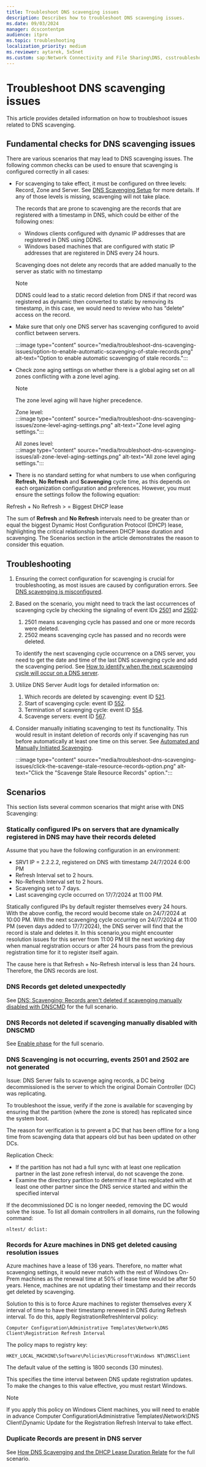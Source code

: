 ```yaml
---
title: Troubleshoot DNS scavenging issues
description: Describes how to troubleshoot DNS scavenging issues.
ms.date: 09/03/2024
manager: dcscontentpm
audience: itpro
ms.topic: troubleshooting
localization_priority: medium
ms.reviewer: aytarek, 5x5net
ms.custom: sap:Network Connectivity and File Sharing\DNS, csstroubleshoot
---
```

# Troubleshoot DNS scavenging issues

This article provides detailed information on how to troubleshoot issues related to DNS scavenging.

## Fundamental checks for DNS scavenging issues

There are various scenarios that may lead to DNS scavenging issues. The following common checks can be used to ensure that scavenging is configured correctly in all cases:

- For scavenging to take effect, it must be configured on three levels: Record, Zone and Server. See [DNS Scavenging Setup](dns-scavenging-setup.md) for more details. If any of those levels is missing, scavenging will not take place.

  The records that are prone to scavenging are the records that are registered with a timestamp in DNS, which could be either of the following ones:

  - Windows clients configured with dynamic IP addresses that are registered in DNS using DDNS.
  - Windows based machines that are configured with static IP addresses that are registered in DNS every 24 hours.
  
  Scavenging does not delete any records that are added manually to the server as static with no timestamp 
  
  > [!NOTE]
  > DDNS could lead to a static record deletion from DNS if that record was registered as dynamic then converted to static by removing its timestamp, in this case, we would need to review who has “delete” access on the record.

- Make sure that only one DNS server has scavenging configured to avoid conflict between servers.

  :::image type="content" source="media/troubleshoot-dns-scavenging-issues/option-to-enable-automatic-scavenging-of-stale-records.png" alt-text="Option to enable automatic scavenging of stale records.":::

- Check zone aging settings on whether there is a global aging set on all zones conflicting with a zone level aging.

  > [!NOTE]
  > The zone level aging will have higher precedence.

  Zone level:  
  :::image type="content" source="media/troubleshoot-dns-scavenging-issues/zone-level-aging-settings.png" alt-text="Zone level aging settings.":::

  All zones level:  
  :::image type="content" source="media/troubleshoot-dns-scavenging-issues/all-zone-level-aging-settings.png" alt-text="All zone level aging settings.":::

- There is no standard setting for what numbers to use when configuring **Refresh**, **No Refresh** and **Scavenging** cycle time, as this depends on each organization configuration and preferences. However, you must ensure the settings follow the following equation:

Refresh + No Refresh > = Biggest DHCP lease

The sum of **Refresh** and **No Refresh** intervals need to be greater than or equal the biggest Dynamic Host Configuration Protocol (DHCP) lease, highlighting the critical relationship between DHCP lease duration and scavenging. The Scenarios section in the article demonstrates the reason to consider this equation.

## Troubleshooting

1. Ensuring the correct configuration for scavenging is crucial for troubleshooting, as most issues are caused by configuration errors. See [DNS scavenging is misconfigured](troubleshoot-dns-guidance.md#dns-scavenging-is-misconfigured).

2. Based on the scenario, you might need to track the last occurrences of scavenging cycle by checking the signaling of event IDs [2501](/previous-versions/windows/it-pro/windows-server-2008-R2-and-2008/ee783621(v=ws.10)) and [2502](/previous-versions/windows/it-pro/windows-server-2008-R2-and-2008/ee783623(v=ws.10)):

   1. 2501 means scavenging cycle has passed and one or more records were deleted.
   2. 2502 means scavenging cycle has passed and no records were deleted.

   To identify the next scavenging cycle occurrence on a DNS server, you need to get the date and time of the last DNS scavenging cycle and add the scavenging period. See [How to identify when the next scavenging cycle will occur on a DNS server](/archive/technet-wiki/21724.how-dns-aging-and-scavenging-works#how-to-identify-when-the-next-scavenging-cycle-will-occur-on-a-dns-server).

3. Utilize DNS Server Audit logs for detailed information on:
   1. Which records are deleted by scavenging: event ID [521](/previous-versions/windows/it-pro/windows-server-2012-R2-and-2012/dn800669%28v=ws.11%29).
   2. Start of scavenging cycle: event ID [552](/previous-versions/windows/it-pro/windows-server-2012-R2-and-2012/dn800669%28v=ws.11%29).
   3. Termination of scavenging cycle: event ID [554](/previous-versions/windows/it-pro/windows-server-2012-R2-and-2012/dn800669%28v=ws.11%29).
   4. Scavenge servers: event ID [567](/previous-versions/windows/it-pro/windows-server-2012-R2-and-2012/dn800669%28v=ws.11%29).

4. Consider manually initiating scavenging to test its functionality. This would result in instant deletion of records only if scavenging has run before automatically at least one time on this server. See [Automated and Manually Initiated Scavenging](/previous-versions/windows/it-pro/windows-server-2003/cc757041%28v=ws.10%29#automated-and-manually-initiated-scavenging).

   :::image type="content" source="media/troubleshoot-dns-scavenging-issues/click-the-scavenge-stale-resource-records-option.png" alt-text="Click the "Scavenge Stale Resource Records" option.":::

## Scenarios

This section lists several common scenarios that might arise with DNS Scavenging:

### Statically configured IPs on servers that are dynamically registered in DNS may have their records deleted

Assume that you have the following configuration in an environment:

- SRV1 IP = 2.2.2.2, registered on DNS with timestamp 24/7/2024 6:00 PM
- Refresh Interval set to 2 hours.
- No-Refresh Interval set to 2 hours.
- Scavenging set to 7 days.
- Last scavenging cycle occurred on 17/7/2024 at 11:00 PM.

Statically configured IPs by default register themselves every 24 hours. With the above config, the record would become stale on 24/7/2024 at 10:00 PM. With the next scavenging cycle occurring on 24//7/2024 at 11:00 PM (seven days added to 17/7/2024), the DNS server will find that the record is stale and deletes it. In this scenario,you might encounter resolution issues for this server from 11:00 PM till the next working day when manual registration occurs or after 24 hours pass from the previous registration time for it to register itself again.

The cause here is that Refresh + No-Refresh interval is less than 24 hours. Therefore, the DNS records are lost.

### DNS Records get deleted unexpectedly

See [DNS: Scavenging: Records aren't deleted if scavenging manually disabled with DNSCMD](records-arent-deleted.md) for the full scenario.

### DNS Records not deleted if scavenging manually disabled with DNSCMD

See [Enable phase](dns-scavenging-setup.md#enable-phase) for the full scenario.

### DNS Scavenging is not occurring, events 2501 and 2502 are not generated

Issue: DNS Server fails to scavenge aging records, a DC being decommissioned is the server to which the original Domain Controller (DC) was replicating.

To troubleshoot the issue, verify if the zone is available for scavenging by ensuring that the partition (where the zone is stored) has replicated since the system boot.

The reason for verification is to prevent a DC that has been offline for a long time from scavenging data that appears old but has been updated on other DCs.

Replication Check:

- If the partition has not had a full sync with at least one replication partner in the last zone refresh interval, do not scavenge the zone.
- Examine the directory partition to determine if it has replicated with at least one other partner since the DNS service started and within the specified interval

If the decommissioned DC is no longer needed, removing the DC would solve the issue. To list all domain controllers in all domains, run the following command:

```console
nltest/ dclist:
```

### Records for Azure machines in DNS get deleted causing resolution issues

Azure machines have a lease of 136 years. Therefore, no matter what scavenging settings, it would never match with the rest of Windows On-Prem machines as the renewal time at 50% of lease time would be after 50 years. Hence, machines are not updating their timestamp and their records get deleted by scavenging.

Solution to this is to force Azure machines to register themselves every X interval of time to have their timestamp renewed in DNS during Refresh interval. To do this, apply RegistrationRefreshInterval policy:

`Computer Configuration\Administrative Templates\Network\DNS Client\Registration Refresh Interval`

The policy maps to registry key:

`HKEY_LOCAL_MACHINE\Software\Policies\Microsoft\Windows NT\DNSClient`

The default value of the setting is 1800 seconds (30 minutes).

This specifies the time interval between DNS update registration updates. To make the changes to this value effective, you must restart Windows.

> [!NOTE]
> If you apply this policy on Windows Client machines, you will need to enable in advance Computer Configuration\Administrative Templates\Network\DNS Client\Dynamic Update for the Registration Refresh Interval to take effect.

### Duplicate Records are present in DNS server

See [How DNS Scavenging and the DHCP Lease Duration Relate](/archive/blogs/askpfe/how-dns-scavenging-and-the-dhcp-lease-duration-relate) for the full scenario.
